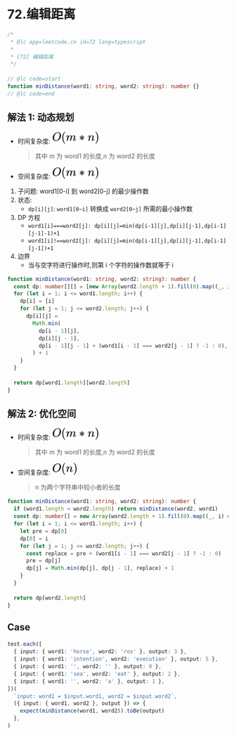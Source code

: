 # 72.编辑距离

```ts
/*
 * @lc app=leetcode.cn id=72 lang=typescript
 *
 * [72] 编辑距离
 */

// @lc code=start
function minDistance(word1: string, word2: string): number {}
// @lc code=end
```

## 解法 1: 动态规划

- 时间复杂度: <!-- $O(m*n)$ --> <img style="transform: translateY(0.1em); background: white;" src="./svg/o-m-*-n.svg" alt="O(m*n)">
  > 其中 m 为 word1 的长度,n 为 word2 的长度
- 空间复杂度: <!-- $O(m*n)$ --> <img style="transform: translateY(0.1em); background: white;" src="./svg/o-m-*-n.svg" alt="O(m*n)">

1. 子问题: word1[0-i] 到 word2[0-j] 的最少操作数
2. 状态:
   - `dp[i][j]`: `word1[0~i]` 转换成 `word2[0~j]` 所需的最小操作数
3. DP 方程
   - `word1[i]===word2[j]: dp[i][j]=min(dp[i-1][j],dp[i][j-1],dp[i-1][j-1]-1)+1`
   - `word1[i]!==word2[j]: dp[i][j]=min(dp[i-1][j],dp[i][j-1],dp[i-1][j-1])+1`
4. 边界
   - 当与空字符进行操作时,则第 i 个字符的操作数就等于 i

```ts
function minDistance(word1: string, word2: string): number {
  const dp: number[][] = [new Array(word2.length + 1).fill(0).map((_, i) => i)]
  for (let i = 1; i <= word1.length; i++) {
    dp[i] = [i]
    for (let j = 1; j <= word2.length; j++) {
      dp[i][j] =
        Math.min(
          dp[i - 1][j],
          dp[i][j - 1],
          dp[i - 1][j - 1] + (word1[i - 1] === word2[j - 1] ? -1 : 0),
        ) + 1
    }
  }

  return dp[word1.length][word2.length]
}
```

## 解法 2: 优化空间

- 时间复杂度: <!-- $O(m*n)$ --> <img style="transform: translateY(0.1em); background: white;" src="./svg/o-m-*-n.svg" alt="O(m*n)">
  > 其中 m 为 word1 的长度,n 为 word2 的长度
- 空间复杂度: <!-- $O(n)$ --> <img style="transform: translateY(0.1em); background: white;" src="./svg/o-n.svg" alt="O(n)">
  > n 为两个字符串中较小者的长度

```ts
function minDistance(word1: string, word2: string): number {
  if (word1.length < word2.length) return minDistance(word2, word1)
  const dp: number[] = new Array(word2.length + 1).fill(0).map((_, i) => i)
  for (let i = 1; i <= word1.length; i++) {
    let pre = dp[0]
    dp[0] = i
    for (let j = 1; j <= word2.length; j++) {
      const replace = pre + (word1[i - 1] === word2[j - 1] ? -1 : 0)
      pre = dp[j]
      dp[j] = Math.min(dp[j], dp[j - 1], replace) + 1
    }
  }

  return dp[word2.length]
}
```

## Case

```ts
test.each([
  { input: { word1: 'horse', word2: 'ros' }, output: 3 },
  { input: { word1: 'intention', word2: 'execution' }, output: 5 },
  { input: { word1: '', word2: '' }, output: 0 },
  { input: { word1: 'sea', word2: 'eat' }, output: 2 },
  { input: { word1: '', word2: 'a' }, output: 1 },
])(
  `input: word1 = $input.word1, word2 = $input.word2`,
  ({ input: { word1, word2 }, output }) => {
    expect(minDistance(word1, word2)).toBe(output)
  },
)
```
